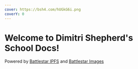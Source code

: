 ```yaml
---
cover: https://bsh4.com/hUGkG6i.png
coverY: 0
---
```


# Welcome to Dimitri Shepherd's School Docs!

Powered by [Battlestar IPFS](https://ipfs.battlestar.host) and [Battlestar Images](https://bsh4.com)
